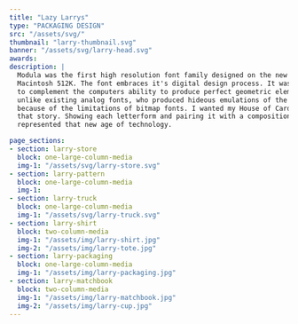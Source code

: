```yaml
---
title: "Lazy Larrys"
type: "PACKAGING DESIGN"
src: "/assets/svg/"
thumbnail: "larry-thumbnail.svg"
banner: "/assets/svg/larry-head.svg"
awards:
description: |
  Modula was the first high resolution font family designed on the new Apple
  Macintosh 512K. The font embraces it's digital design process. It was designed
  to complement the computers ability to produce perfect geometric elements
  unlike existing analog fonts, who produced hideous emulations of the original
  because of the limitations of bitmap fonts. I wanted my House of Cards to tell
  that story. Showing each letterform and pairing it with a composition that
  represented that new age of technology.

page_sections:
- section: larry-store
  block: one-large-column-media
  img-1: "/assets/svg/larry-store.svg"
- section: larry-pattern
  block: one-large-column-media
  img-1: 
- section: larry-truck
  block: one-large-column-media
  img-1: "/assets/svg/larry-truck.svg"
- section: larry-shirt
  block: two-column-media
  img-1: "/assets/img/larry-shirt.jpg"
  img-2: "/assets/img/larry-tote.jpg"
- section: larry-packaging
  block: one-large-column-media
  img-1: "/assets/img/larry-packaging.jpg"
- section: larry-matchbook
  block: two-column-media
  img-1: "/assets/img/larry-matchbook.jpg"
  img-2: "/assets/img/larry-cup.jpg"
---
```

